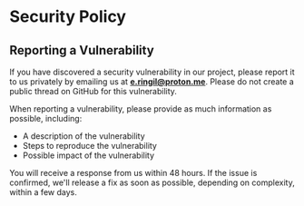 # Security Policy

## Reporting a Vulnerability

If you have discovered a security vulnerability in our project, please report it to us privately by emailing us at **[e.ringil@proton.me](mailto:e.ringil@proton.me)**. Please do not create a public thread on GitHub for this vulnerability.

When reporting a vulnerability, please provide as much information as possible, including:

- A description of the vulnerability
- Steps to reproduce the vulnerability
- Possible impact of the vulnerability

You will receive a response from us within 48 hours. If the issue is confirmed, we'll release a fix as soon as possible, depending on complexity, within a few days.